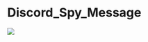 # Discord_Spy_Message

<img src="https://komarev.com/ghpvc/?username=DSMTinnerKun&color=blueviolet&label=แต้มคนไม่ดีมาส่อง" align="left">
